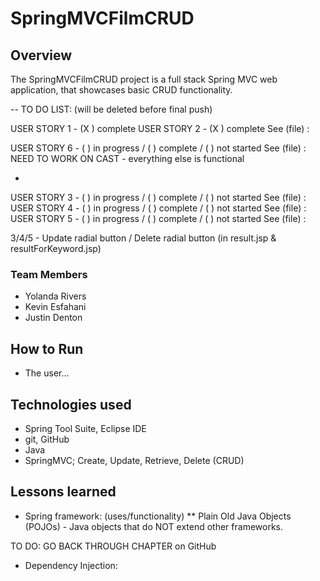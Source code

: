 # SpringMVCFilmCRUD


## Overview

The SpringMVCFilmCRUD project is a full stack Spring MVC web application, that showcases basic CRUD functionality.

-- TO DO LIST: (will be deleted before final push)

USER STORY 1 - (X ) complete
USER STORY 2 - (X ) complete 
See (file) :

USER STORY 6 - ( ) in progress / ( ) complete / ( ) not started
See (file) : NEED TO WORK ON CAST - everything else is functional

- 
 
USER STORY 3 - ( ) in progress / ( ) complete / ( ) not started
See (file) : 
USER STORY 4 - ( ) in progress / ( ) complete / ( ) not started
See (file) : 
USER STORY 5 - ( ) in progress / ( ) complete / ( ) not started
See (file) : 

3/4/5 - Update radial button / Delete radial button (in result.jsp & resultForKeyword.jsp)

### Team Members
* Yolanda Rivers
* Kevin Esfahani
* Justin Denton

## How to Run
* The user...

## Technologies used
* Spring Tool Suite, Eclipse IDE
* git, GitHub
* Java
* SpringMVC; Create, Update, Retrieve, Delete (CRUD)

## Lessons learned
* Spring framework: (uses/functionality)
** Plain Old Java Objects (POJOs) - Java objects that do NOT extend other frameworks.

TO DO: GO BACK THROUGH CHAPTER on GitHub

* Dependency Injection: 








